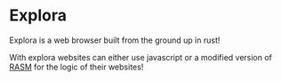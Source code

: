 # Explora
 Explora is a web browser built from the ground up in rust!

 With explora websites can either use javascript or a modified version of [RASM]() for the logic of their websites!
